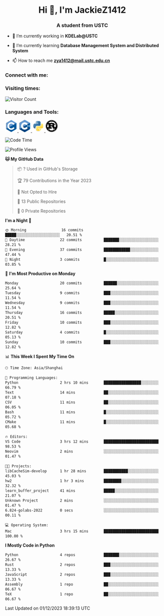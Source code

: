 <h1 align="center">Hi 👋, I'm JackieZ1412</h1>
<h3 align="center">A student from USTC</h3>

- 🔭 I’m currently working in **KDELab@USTC**

- 🌱 I’m currently learning **Database Management System and Distributed System**

- 📫 How to reach me **zya1412@mail.ustc.edu.cn**

<h3 align="left">Connect with me:</h3>
<p align="left">
</p>

<h3 align="left">Visiting times:</h3>
<p align="left">
</p>

![Visitor Count](https://profile-counter.glitch.me/Christmas/count.svg)

<h3 align="left">Languages and Tools:</h3>
<p align="left"> <a href="https://www.cprogramming.com/" target="_blank" rel="noreferrer"> <img src="https://raw.githubusercontent.com/devicons/devicon/master/icons/c/c-original.svg" alt="c" width="40" height="40"/> </a> <a href="https://www.w3schools.com/cpp/" target="_blank" rel="noreferrer"> <img src="https://raw.githubusercontent.com/devicons/devicon/master/icons/cplusplus/cplusplus-original.svg" alt="cplusplus" width="40" height="40"/> </a> <a href="https://www.python.org" target="_blank" rel="noreferrer"> <img src="https://raw.githubusercontent.com/devicons/devicon/master/icons/python/python-original.svg" alt="python" width="40" height="40"/> </a> <a href="https://www.rust-lang.org" target="_blank" rel="noreferrer"> <img src="https://raw.githubusercontent.com/devicons/devicon/master/icons/rust/rust-plain.svg" alt="rust" width="40" height="40"/> </a> </p>



<!--START_SECTION:waka-->
![Code Time](http://img.shields.io/badge/Code%20Time-565%20hrs%2032%20mins-blue)

![Profile Views](http://img.shields.io/badge/Profile%20Views-0-blue)

**🐱 My GitHub Data** 

> 📦 ? Used in GitHub's Storage 
 > 
> 🏆 79 Contributions in the Year 2023
 > 
> 🚫 Not Opted to Hire
 > 
> 📜 13 Public Repositories 
 > 
> 🔑 0 Private Repositories 
 > 
**I'm a Night 🦉** 

```text
🌞 Morning                16 commits          █████░░░░░░░░░░░░░░░░░░░░   20.51 % 
🌆 Daytime                22 commits          ███████░░░░░░░░░░░░░░░░░░   28.21 % 
🌃 Evening                37 commits          ████████████░░░░░░░░░░░░░   47.44 % 
🌙 Night                  3 commits           █░░░░░░░░░░░░░░░░░░░░░░░░   03.85 % 
```
📅 **I'm Most Productive on Monday** 

```text
Monday                   20 commits          ██████░░░░░░░░░░░░░░░░░░░   25.64 % 
Tuesday                  9 commits           ███░░░░░░░░░░░░░░░░░░░░░░   11.54 % 
Wednesday                9 commits           ███░░░░░░░░░░░░░░░░░░░░░░   11.54 % 
Thursday                 16 commits          █████░░░░░░░░░░░░░░░░░░░░   20.51 % 
Friday                   10 commits          ███░░░░░░░░░░░░░░░░░░░░░░   12.82 % 
Saturday                 4 commits           █░░░░░░░░░░░░░░░░░░░░░░░░   05.13 % 
Sunday                   10 commits          ███░░░░░░░░░░░░░░░░░░░░░░   12.82 % 
```


📊 **This Week I Spent My Time On** 

```text
🕑︎ Time Zone: Asia/Shanghai

💬 Programming Languages: 
Python                   2 hrs 10 mins       █████████████████░░░░░░░░   66.79 % 
Text                     14 mins             ██░░░░░░░░░░░░░░░░░░░░░░░   07.18 % 
CSV                      11 mins             ██░░░░░░░░░░░░░░░░░░░░░░░   06.05 % 
Bash                     11 mins             █░░░░░░░░░░░░░░░░░░░░░░░░   05.72 % 
CMake                    11 mins             █░░░░░░░░░░░░░░░░░░░░░░░░   05.68 % 

🔥 Editors: 
VS Code                  3 hrs 12 mins       █████████████████████████   98.53 % 
Neovim                   2 mins              ░░░░░░░░░░░░░░░░░░░░░░░░░   01.47 % 

🐱‍💻 Projects: 
libCacheSim-develop      1 hr 28 mins        ███████████░░░░░░░░░░░░░░   45.03 % 
hw2                      1 hr 3 mins         ████████░░░░░░░░░░░░░░░░░   32.32 % 
learn_buffer_project     41 mins             █████░░░░░░░░░░░░░░░░░░░░   21.07 % 
Unknown Project          2 mins              ░░░░░░░░░░░░░░░░░░░░░░░░░   01.47 % 
6.824-golabs-2022        0 secs              ░░░░░░░░░░░░░░░░░░░░░░░░░   00.11 % 

💻 Operating System: 
Mac                      3 hrs 15 mins       █████████████████████████   100.00 % 
```

**I Mostly Code in Python** 

```text
Python                   4 repos             ███████░░░░░░░░░░░░░░░░░░   26.67 % 
Rust                     2 repos             ███░░░░░░░░░░░░░░░░░░░░░░   13.33 % 
JavaScript               2 repos             ███░░░░░░░░░░░░░░░░░░░░░░   13.33 % 
Assembly                 1 repo              ██░░░░░░░░░░░░░░░░░░░░░░░   06.67 % 
TeX                      1 repo              ██░░░░░░░░░░░░░░░░░░░░░░░   06.67 % 
```




 Last Updated on 01/12/2023 18:39:13 UTC
<!--END_SECTION:waka-->
